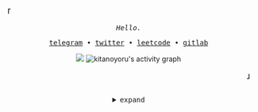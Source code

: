 <h2></h2><br>

<p align="left"><strong><samp>「</samp></strong></p>
   <p align="center">
      <samp>
         <em>Hello.</em>
      </samp><br>
   </p>
   <p align="center">
      <samp>
         <a href="https://t.me/kitanoyoru" target="_blank">telegram</a> &#8226;
         <a href="https://twitter.com/kitanoyoru_" target="_blank">twitter</a> &#8226;
         <a href="https://leetcode.com/kitanoyoru_" target="_blank">leetcode</a> &#8226;
         <a href="https://gitlab.com/kitanoyoru" target="_blank">gitlab</a>
      </samp>
   </p>
   <p align="center">
      <img src="https://github-readme-streak-stats.herokuapp.com/?user=kitanoyoru&theme=dark&hide_border=true&background=0D1117&stroke=0000"/>
      <img alt="kitanoyoru's activity graph" src="https://activity-graph.herokuapp.com/graph?username=kitanoyoru&bg_color=0D1117&color=5BCDEC&line=5BCDEC&point=FFFFFF&hide_border=true"></img>
   </p>
<p align="right"><strong><samp>」</samp></strong></p>

<br>

<details align="center">
<summary><samp>expand</samp></summary>
   
<!--- TECHNOLOGIES --->
<h2></h2><br>
<p>
   <samp>
      <em>languages</em>
      <br>
   </samp>
   <br>
   <img src="https://img.shields.io/badge/TypeScript-007ACC?style=for-the-badge&logo=typescript&logoColor=white">
   <img src="https://img.shields.io/badge/JavaScript-323330?style=for-the-badge&logo=javascript&logoColor=F7DF1E">
   <img src="https://img.shields.io/badge/Python-FFD43B?style=for-the-badge&logo=python&logoColor=blue">
   <img src="https://img.shields.io/badge/Go-007ACC?style=for-the-badge&logo=go&logoColor=white">
   <img src="https://img.shields.io/badge/Java-ED8B00?style=for-the-badge&logo=java&logoColor=white">
   <img src="https://img.shields.io/badge/C%2B%2B-00599C?style=for-the-badge&logo=c%2B%2B&logoColor=white">
   <br>
</p>

<h2></h2><br>

<p>
   <samp>
      <em>databases</em>
      <br>
   </samp>
   <br>
   <img src="https://img.shields.io/badge/PostgreSQL-316192?style=for-the-badge&logo=postgresql&logoColor=white">
   <img src="https://img.shields.io/badge/MariaDB-003545?style=for-the-badge&logo=mariadb&logoColor=white">
   <img src="https://img.shields.io/badge/MongoDB-4EA94B?style=for-the-badge&logo=mongodb&logoColor=white">
   <img src="https://img.shields.io/badge/redis-%23DD0031.svg?&style=for-the-badge&logo=redis&logoColor=white">
   <br>
</p>


<h2></h2><br>

<p>
   <samp>
      <em>os</em>
      <br>
   </samp>
   <br>
   <img src="https://img.shields.io/badge/Arch_Linux-1793D1?style=for-the-badge&logo=arch-linux&logoColor=white">
   <br>
</p>



